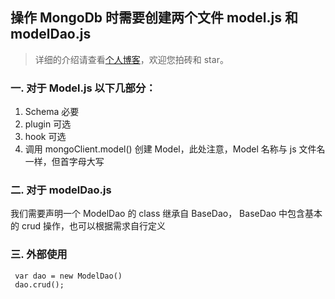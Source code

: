 ## 操作 MongoDb 时需要创建两个文件 model.js 和 modelDao.js
> 详细的介绍请查看[个人博客](http://www.jianshu.com/p/210d3f55af17)，欢迎您拍砖和 star。

 ### 一. 对于 Model.js 以下几部分：
 1. Schema 必要
 2. plugin 可选
 3. hook 可选
 4. 调用 mongoClient.model() 创建 Model，此处注意，Model 名称与 js 文件名一样，但首字母大写

 ### 二. 对于 modelDao.js
 我们需要声明一个 ModelDao 的 class 继承自 BaseDao， BaseDao 中包含基本的 crud 操作，也可以根据需求自行定义

 ### 三. 外部使用
     var dao = new ModelDao()
     dao.crud();

     